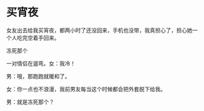 # 买宵夜

女友出去给我买宵夜，都两小时了还没回来，手机也没带，我真担心了，担心她一个人吃完空着手回来。 

冻死那个 

一对情侣在遛弯。女：我冷！ 

男：哦，那跑跑就暖和了。 

女：你一点也不浪漫，我前男友每当这个时候都会把外套脱下给我。 

男：就是冻死那个？
